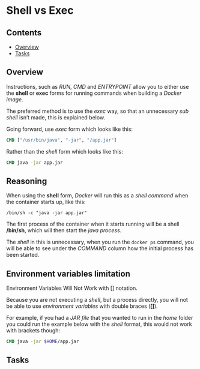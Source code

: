 # Shell vs Exec

<!--TOC_START-->
## Contents
- [Overview](#overview)
- [Tasks](#tasks)

<!--TOC_END-->
## Overview

Instructions, such as *RUN*, *CMD* and *ENTRYPOINT* allow you to either use the **shell** or **exec** forms for running commands when building a *Docker image*. 

The preferred method is to use the *exec* way, so that an unnecessary *sub shell* isn’t made, this is explained below.

Going forward, use *exec* form which looks like this:

```dockerfile
CMD ["/usr/bin/java", "-jar", "/app.jar"]
```

Rather than the *shell* form which looks like this:

```dockerfile
CMD java -jar app.jar
```

## Reasoning

When using the **shell** form, *Docker* will run this as a *shell command* when the container starts up, like this:

`/bin/sh -c "java -jar app.jar"`

The first process of the container when it starts running will be a shell **/bin/sh**, which will then start the *java process*. 

The *shell* in this is unnecessary, when you run the `docker ps` command, you will be able to see under the *COMMAND* column how the initial process has been started.

## Environment variables limitation

Environment Variables Will Not Work with [] notation.

Because you are not executing a *shell*, but a process directly, you will not be able to use *environment variables* with double braces (**[]**). 

For example, if you had a *JAR file* that you wanted to run in the *home* folder you could run the example below with the *shell* format, this would not work with brackets though:

```dockerfile
CMD java -jar $HOME/app.jar
```

## Tasks
